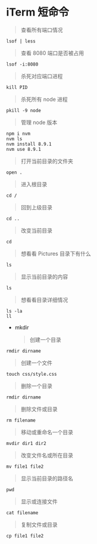 # iTerm 短命令

> 查看所有端口情况

```console
lsof | less
```

> 查看 8080 端口是否被占用

```console
lsof -i:8080
```

> 杀死对应端口进程

```console
kill PID
```

> 杀死所有 node 进程

```console
pkill -9 node
```

> 管理 node 版本

```console
npm i nvm
nvm ls
nvm install 8.9.1
nvm use 8.9.1
```

> 打开当前目录的文件夹

```console
open .
```

> 进入根目录

```console
cd /
```

> 回到上级目录

```console
cd ..
```

> 改变当前目录

```console
cd
```

> 想看看 Pictures 目录下有什么

```console
ls
```

> 显示当前目录的内容

```console
ls
```

> 想看看目录详细情况

```console
ls -la
ll
```

- mkdir

  > 创建一个目录

```console
rmdir dirname
```

> 创建一个文件

```console
touch css/style.css
```

> 删除一个目录

```console
rmdir dirname
```

> 删除文件或目录

```console
rm filename
```

> 移动或重命名一个目录

```console
mvdir dir1 dir2
```

> 改变文件名或所在目录

```console
mv file1 file2
```

> 显示当前目录的路径名

```console
pwd
```

> 显示或连接文件

```console
cat filename
```

> 复制文件或目录

```console
cp file1 file2
```
